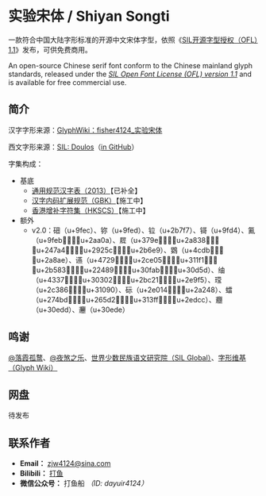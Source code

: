 # 实验宋体 / Shiyan Songti
一款符合中国大陆字形标准的开源中文宋体字型，依照《[SIL开源字型授权（OFL）1.1](https://openfontlicense.org/)》发布，可供免费商用。

An open-source Chinese serif font conform to the Chinese mainland glyph standards, released under the *[SIL Open Font License (OFL) version 1.1](https://openfontlicense.org/)* and is available for free commercial use.

## 简介
汉字字形来源：[GlyphWiki：fisher4124_实验宋体](https://zhs.glyphwiki.org/wiki/Group:fisher4124_%E5%AE%9E%E9%AA%8C%E5%AE%8B%E4%BD%93)

西文字形来源：[SIL: Doulos](https://software.sil.org/doulos/)（[in GitHub](https://github.com/silnrsi/font-doulos)）

字集构成：
- 基底
  - [通用规范汉字表（2013）](https://github.com/NightFurySL2001/CJK-character-count/blob/master/tongyong-guifan-han.txt)【已补全】
  - [汉字内码扩展规范（GBK）](https://github.com/NightFurySL2001/CJK-character-count/blob/master/gbk-han.txt)【施工中】
  - [香港增补字符集（HKSCS）](https://github.com/NightFurySL2001/CJK-character-count/blob/master/hkscs-han.txt)【施工中】
- 额外
  - v2.0：鿬（u+9fec）、鿭（u+9fed）、𫟷（u+2b7f7）、鿔（u+9fd4）、鿫（u+9feb）、𪨊（u+2aa0a）、㞞（u+379e）、𪠸（u+2a838）、𤞤（u+247a4）、𩉜（u+2925c）、𫛩（u+2b6e9）、䳛（u+4cdb）、𪢮（u+2a8ae）、䜩（u+4729）、𬸅（u+2ce05）、𱇱（u+311f1）、𫖃（u+2b583）、𢒉（u+22489）、𰾫（u+30fab）、𰵝（u+30d5d）、䌷（u+4337）、𰌂（u+30302）、𫰡（u+2bc21）、𮧵（u+2e9f5）、𬎆（u+2c386）、𱂐（u+31090）、𮀔（u+2e014）、𪉈（u+2a248）、𧒽（u+274bd）、𦗒（u+265d2）、𱏿（u+313ff）、𮷌（u+2edcc）、𰻝（u+30edd）、𰻞（u+30ede）
## 鸣谢
[@落霞孤鹜](https://github.com/lxgw)、[@夜煞之乐](https://github.com/NightFurySL2001)、[世界少数民族语文研究院（SIL Global）](https://www.sil.org/)、[字形维基（Glyph Wiki）](http://zhs.glyphwiki.org/wiki/GlyphWiki:%e9%a6%96%e9%a1%b5)

## 网盘
待发布<!-- 进入[百度网盘（提取码：待发布）](https://pan.baidu.com/)下载《实验宋体》ttf格式文件 -->

## 联系作者
- **Email：** zjw4124@sina.com
- **Bilibili：** [打鱼](https://space.bilibili.com/1583446978)
- **微信公众号：** 打鱼船 *（ID: dayuir4124）*
